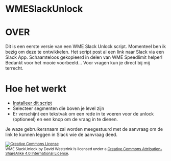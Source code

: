 # WMESlackUnlock

OVER
=====
Dit is een eerste versie van een WME Slack Unlock script.
Momenteel ben ik bezig om deze te ontwikkelen. Het script post al een link naar Slack via een Slack App.
Schaamteloos gekopieerd in delen van WME Speedlimit helper! Bedankt voor het mooie voorbeeld...
Voor vragen kun je direct bij mij terrecht.

Hoe het werkt
=============
* [Installeer dit script](https://greasyfork.org/nl/scripts/17993-wme-slackunlock)
* Selecteer segmenten die boven je level zijn
* Er verschijnt een tekstvak om een rede in te voeren voor de unlock (optioneel) en een knop om de vraag in te dienen.

Je waze gebruikersnaam zal worden meegestuurd met de aanvraag om de link te kunnen leggen in Slack wie de aanvraag deed.

<small>
<a rel="license" href="http://creativecommons.org/licenses/by-sa/4.0/"><img alt="Creative Commons License" style="border-width:0" src="https://i.creativecommons.org/l/by-sa/4.0/88x31.png" /></a><br /><span xmlns:dct="http://purl.org/dc/terms/" href="http://purl.org/dc/dcmitype/Text" property="dct:title" rel="dct:type">WME SlackUnlock</span> by <span xmlns:cc="http://creativecommons.org/ns#" property="cc:attributionName">David Westerink</span> is licensed under a <a rel="license" href="http://creativecommons.org/licenses/by-sa/4.0/">Creative Commons Attribution-ShareAlike 4.0 International License</a>.</small>
